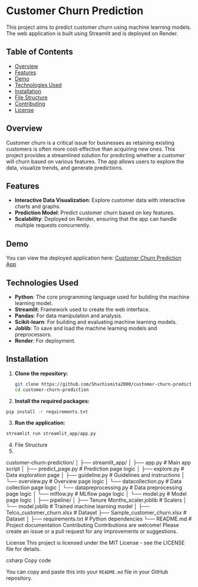 # Customer Churn Prediction

This project aims to predict customer churn using machine learning models. The web application is built using Streamlit and is deployed on Render.

## Table of Contents
- [Overview](#overview)
- [Features](#features)
- [Demo](#demo)
- [Technologies Used](#technologies-used)
- [Installation](#installation)
- [File Structure](#file-structure)
- [Contributing](#contributing)
- [License](#license)

## Overview
Customer churn is a critical issue for businesses as retaining existing customers is often more cost-effective than acquiring new ones. This project provides a streamlined solution for predicting whether a customer will churn based on various features. The app allows users to explore the data, visualize trends, and generate predictions.

## Features
- **Interactive Data Visualization**: Explore customer data with interactive charts and graphs.
- **Prediction Model**: Predict customer churn based on key features.
- **Scalability**: Deployed on Render, ensuring that the app can handle multiple requests concurrently.

## Demo
You can view the deployed application here: [Customer Churn Prediction App](https://customer-churn-prediction-427t.onrender.com/)

## Technologies Used
- **Python**: The core programming language used for building the machine learning model.
- **Streamlit**: Framework used to create the web interface.
- **Pandas**: For data manipulation and analysis.
- **Scikit-learn**: For building and evaluating machine learning models.
- **Joblib**: To save and load the machine learning models and preprocessors.
- **Render**: For deployment.

## Installation
1. **Clone the repository:**
   ```bash
   git clone https://github.com/Shuchismita2000/customer-churn-prediction.git
   cd customer-churn-prediction
   ```

2. **Install the required packages:**

 ```bash
pip install -r requirements.txt
```
3. **Run the application:**

```bash
streamlit run streamlit_app/app.py
```
4. File Structure
5. 
customer-churn-prediction/
│
├── streamlit_app/
│   ├── app.py                # Main app script
│   ├── predict_page.py        # Prediction page logic
│   ├── explore.py             # Data exploration page
│   ├── guideline.py           # Guidelines and instructions
│   └── overview.py      # Overview page logic
│   └── datacollection.py      # Data collection page logic
│   └── datapreprocessing.py      # Data preprocessing page logic
│   └── mlflow.py      # MLflow page logic
│   └── model.py      # Model page logic
│
├── pipeline/
│   ├── Tenure Months_scaler.joblib  # Scalers 
│   └── model.joblib                # Trained machine learning model
│
├── Telco_customer_churn.xlsx    # Dataset
├── Sample_customer_churn.xlsx    # Dataset
│
├── requirements.txt                 # Python dependencies
└── README.md                        # Project documentation
Contributing
Contributions are welcome! Please create an issue or a pull request for any improvements or suggestions.

License
This project is licensed under the MIT License - see the LICENSE file for details.

csharp
Copy code

You can copy and paste this into your `README.md` file in your GitHub repository.






